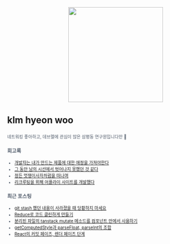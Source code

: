 
<div align="center">
  
<img src="https://render.gitanimals.org/farms/klmhyeonwoo" height="220"/>

</div>

## klm hyeon woo

<span style="color:#4E5968; font-size:10px;">
네트워킹 좋아하고, 데브렐에 관심이 많은 삼평동 연구원입니다만 🫨

### 회고록
- [개발자는 내가 만드는 제품에 대한 애정을 가져야한다](https://klmhyeonwooo.tistory.com/122)<br>
- [그 동안 남의 시선에서 벗어나지 못했던 것 같다](https://klmhyeonwooo.tistory.com/65)<br>
- [정든 멋쟁이사자처럼을 떠나며](https://klmhyeonwooo.tistory.com/89)<br>
- [리크루팅을 위해 어플라이 사이트를 개발했다](https://klmhyeonwooo.tistory.com/74)<br>

### 최근 포스팅
- [git stash 했던 내용이 사라졌을 때 당황하지 마세요](https://klmhyeonwooo.tistory.com/136)<br>
- [Reduce로 코드 클린하게 만들기](https://klmhyeonwooo.tistory.com/135)<br>
- [분리된 파일의 tanstack mutate 메소드를 컴포넌트 안에서 사용하기](https://klmhyeonwooo.tistory.com/134)<br>
- [getComputedStyle과 parseFloat, parseInt의 조합](https://klmhyeonwooo.tistory.com/133)<br>
- [React의 커밋 페이즈, 렌더 페이즈 단계](https://klmhyeonwooo.tistory.com/132)<br>
